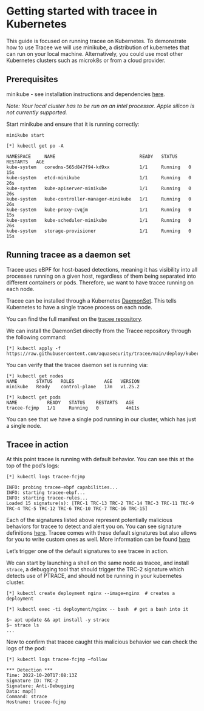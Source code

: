 # Getting started with tracee in Kubernetes 

This guide is focused on running tracee on Kubernetes. To demonstrate how to use Tracee we will use minikube, a distribution of kubernetes that can run on your local machine. Alternatively, you could use most other Kubernetes clusters such as microk8s or from a cloud provider.

## Prerequisites 
 
minikube - see installation instructions and dependencies [here](https://minikube.sigs.k8s.io/docs/start/).

*Note: Your local cluster has to be run on an intel processor. Apple silicon is not currently supported.*
 
Start minikube and ensure that it is running correctly:

``` 
minikube start

```

```
[*] kubectl get po -A

NAMESPACE     NAME                               READY   STATUS    RESTARTS   AGE 
kube-system   coredns-565d847f94-kd9xx           1/1     Running   0          15s 
kube-system   etcd-minikube                      1/1     Running   0          26s 
kube-system   kube-apiserver-minikube            1/1     Running   0          26s 
kube-system   kube-controller-manager-minikube   1/1     Running   0          26s 
kube-system   kube-proxy-cvqjm                   1/1     Running   0          15s 
kube-system   kube-scheduler-minikube            1/1     Running   0          26s 
kube-system   storage-provisioner                1/1     Running   0          15s 
```

## Running tracee as a daemon set

Tracee uses eBPF for host-based detections, meaning it has visibility into all processes running on a given host, regardless of them being separated into different containers or pods. Therefore, we want to have tracee running on each node.

Tracee can be installed through a Kubernetes [DaemonSet](https://kubernetes.io/docs/concepts/workloads/controllers/daemonset/). This tells Kubernetes to have a single tracee process on each node.

You can find the full manifest on the [tracee repository](https://github.com/aquasecurity/tracee/blob/main/deploy/kubernetes/tracee/tracee.yaml).

We can install the DaemonSet directly from the Tracee repository through the following command:

```
[*] kubectl apply -f https://raw.githubusercontent.com/aquasecurity/tracee/main/deploy/kubernetes/tracee/tracee.yaml
```

You can verify that the tracee daemon set is running via:

``` 
[*] kubectl get nodes 
NAME       STATUS   ROLES           AGE   VERSION 
minikube   Ready    control-plane   17m   v1.25.2 

[*] kubectl get pods  
NAME           READY   STATUS    RESTARTS   AGE 
tracee-fcjmp   1/1     Running   0          4m11s 
```

You can see that we have a single pod running in our cluster, which has just a single node.  
 
## Tracee in action 

At this point tracee is running with default behavior. You can see this at the top of the pod’s logs: 

``` 
[*] kubectl logs tracee-fcjmp 

INFO: probing tracee-ebpf capabilities... 
INFO: starting tracee-ebpf... 
INFO: starting tracee-rules... 
Loaded 15 signature(s): [TRC-1 TRC-13 TRC-2 TRC-14 TRC-3 TRC-11 TRC-9 TRC-4 TRC-5 TRC-12 TRC-6 TRC-10 TRC-7 TRC-16 TRC-15]
``` 

Each of the signatures listed above represent potentially malicious behaviors for tracee to detect and alert you on. You can see signature definitions [here](https://github.com/aquasecurity/tracee/tree/main/signatures). Tracee comes with these default signatures but also allows for you to write custom ones as well. More information can be found [here](../docs/detecting/rules.md)

Let’s trigger one of the default signatures to see tracee in action.

We can start by launching a shell on the same node as tracee, and install `strace`, a debugging tool that should trigger the TRC-2 signature which detects use of PTRACE, and should not be running in your kubernetes cluster.

```
[*] kubectl create deployment nginx --image=nginx  # creates a deployment

[*] kubectl exec -ti deployment/nginx -- bash  # get a bash into it

$~ apt update && apt install -y strace
$~ strace ls
...
```

Now to confirm that tracee caught this malicious behavior we can check the logs of the pod:

```
[*] kubectl logs tracee-fcjmp –follow

*** Detection ***
Time: 2022-10-20T17:08:13Z
Signature ID: TRC-2
Signature: Anti-Debugging
Data: map[]
Command: strace
Hostname: tracee-fcjmp
```
